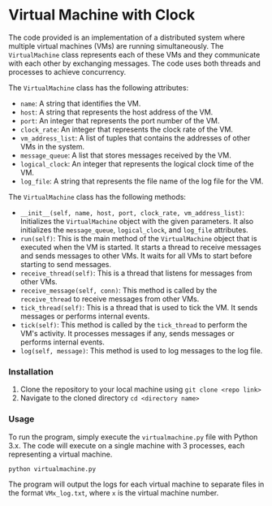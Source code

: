 
# Virtual Machine with Clock
The code provided is an implementation of a distributed system where multiple virtual machines (VMs) are running simultaneously. The `VirtualMachine` class represents each of these VMs and they communicate with each other by exchanging messages. The code uses both threads and processes to achieve concurrency.

The `VirtualMachine` class has the following attributes:

-   `name`: A string that identifies the VM.
-   `host`: A string that represents the host address of the VM.
-   `port`: An integer that represents the port number of the VM.
-   `clock_rate`: An integer that represents the clock rate of the VM.
-   `vm_address_list`: A list of tuples that contains the addresses of other VMs in the system.
-   `message_queue`: A list that stores messages received by the VM.
-   `logical_clock`: An integer that represents the logical clock time of the VM.
-   `log_file`: A string that represents the file name of the log file for the VM.

The `VirtualMachine` class has the following methods:

-   `__init__(self, name, host, port, clock_rate, vm_address_list)`: Initializes the `VirtualMachine` object with the given parameters. It also initializes the `message_queue`, `logical_clock`, and `log_file` attributes.
-   `run(self)`: This is the main method of the `VirtualMachine` object that is executed when the VM is started. It starts a thread to receive messages and sends messages to other VMs. It waits for all VMs to start before starting to send messages.
-   `receive_thread(self)`: This is a thread that listens for messages from other VMs.
-   `receive_message(self, conn)`: This method is called by the `receive_thread` to receive messages from other VMs.
-   `tick_thread(self)`: This is a thread that is used to tick the VM. It sends messages or performs internal events.
-   `tick(self)`: This method is called by the `tick_thread` to perform the VM's activity. It processes messages if any, sends messages or performs internal events.
-   `log(self, message)`: This method is used to log messages to the log file.

### Installation

1.  Clone the repository to your local machine using `git clone <repo link>`
2.  Navigate to the cloned directory `cd <directory name>`

### Usage

To run the program, simply execute the `virtualmachine.py` file with Python 3.x. The code will execute on a single machine with 3 processes, each representing a virtual machine.

`python virtualmachine.py` 

The program will output the logs for each virtual machine to separate files in the format `VMx_log.txt`, where `x` is the virtual machine number.
